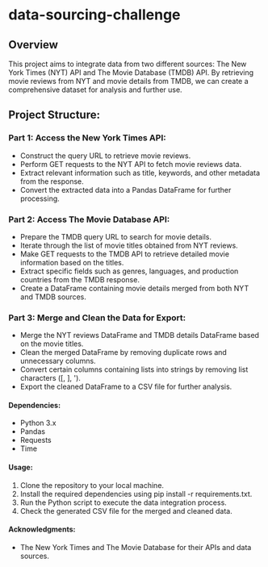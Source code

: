 # data-sourcing-challenge

## Overview
This project aims to integrate data from two different sources: The New York Times (NYT) API and The Movie Database (TMDB) API. By retrieving movie reviews from NYT and movie details from TMDB, we can create a comprehensive dataset for analysis and further use.

## Project Structure:

### Part 1: Access the New York Times API:
* Construct the query URL to retrieve movie reviews.
* Perform GET requests to the NYT API to fetch movie reviews data.
* Extract relevant information such as title, keywords, and other metadata from the response.
* Convert the extracted data into a Pandas DataFrame for further processing.

### Part 2: Access The Movie Database API:
* Prepare the TMDB query URL to search for movie details.
* Iterate through the list of movie titles obtained from NYT reviews.
* Make GET requests to the TMDB API to retrieve detailed movie information based on the titles.
* Extract specific fields such as genres, languages, and production countries from the TMDB response.
* Create a DataFrame containing movie details merged from both NYT and TMDB sources.

### Part 3: Merge and Clean the Data for Export:
* Merge the NYT reviews DataFrame and TMDB details DataFrame based on the movie titles.
* Clean the merged DataFrame by removing duplicate rows and unnecessary columns.
* Convert certain columns containing lists into strings by removing list characters ([, ], ').
* Export the cleaned DataFrame to a CSV file for further analysis.

#### Dependencies:
* Python 3.x
* Pandas
* Requests
* Time

#### Usage:
1. Clone the repository to your local machine.
2. Install the required dependencies using pip install -r requirements.txt.
3. Run the Python script to execute the data integration process.
4. Check the generated CSV file for the merged and cleaned data.

#### Acknowledgments:
* The New York Times and The Movie Database for their APIs and data sources.